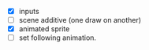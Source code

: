 - [x] inputs
- [ ] scene additive (one draw on another)
- [x] animated sprite
- [ ] set following animation.